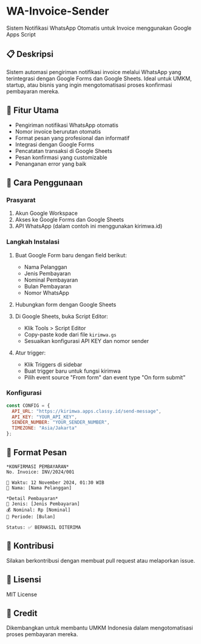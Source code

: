 # WA-Invoice-Sender
Sistem Notifikasi WhatsApp Otomatis untuk Invoice menggunakan Google Apps Script

## 📋 Deskripsi
Sistem automasi pengiriman notifikasi invoice melalui WhatsApp yang terintegrasi dengan Google Forms dan Google Sheets. Ideal untuk UMKM, startup, atau bisnis yang ingin mengotomatisasi proses konfirmasi pembayaran mereka.

## 🌟 Fitur Utama
- Pengiriman notifikasi WhatsApp otomatis
- Nomor invoice berurutan otomatis
- Format pesan yang profesional dan informatif
- Integrasi dengan Google Forms
- Pencatatan transaksi di Google Sheets
- Pesan konfirmasi yang customizable
- Penanganan error yang baik

## 🚀 Cara Penggunaan

### Prasyarat
1. Akun Google Workspace
2. Akses ke Google Forms dan Google Sheets
3. API WhatsApp (dalam contoh ini menggunakan kirimwa.id)

### Langkah Instalasi
1. Buat Google Form baru dengan field berikut:
   - Nama Pelanggan
   - Jenis Pembayaran
   - Nominal Pembayaran
   - Bulan Pembayaran
   - Nomor WhatsApp

2. Hubungkan form dengan Google Sheets

3. Di Google Sheets, buka Script Editor:
   - Klik Tools > Script Editor
   - Copy-paste kode dari file `kirimwa.gs`
   - Sesuaikan konfigurasi API KEY dan nomor sender

4. Atur trigger:
   - Klik Triggers di sidebar
   - Buat trigger baru untuk fungsi kirimwa
   - Pilih event source "From form" dan event type "On form submit"

### Konfigurasi
```javascript
const CONFIG = {
  API_URL: "https://kirimwa.apps.classy.id/send-message",
  API_KEY: "YOUR_API_KEY",
  SENDER_NUMBER: "YOUR_SENDER_NUMBER",
  TIMEZONE: "Asia/Jakarta"
};
```

## 📝 Format Pesan
```
*KONFIRMASI PEMBAYARAN*
No. Invoice: INV/2024/001

📅 Waktu: 12 November 2024, 01:30 WIB
👤 Nama: [Nama Pelanggan]

*Detail Pembayaran*
📝 Jenis: [Jenis Pembayaran]
💰 Nominal: Rp [Nominal]
📅 Periode: [Bulan]

Status: ✅ BERHASIL DITERIMA
```

## 🤝 Kontribusi
Silakan berkontribusi dengan membuat pull request atau melaporkan issue.

## 📜 Lisensi
MIT License

## 🙏 Credit
Dikembangkan untuk membantu UMKM Indonesia dalam mengotomatisasi proses pembayaran mereka.

